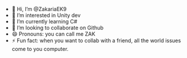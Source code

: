 - 👋 Hi, I’m @ZakariaEK9
- 👀 I’m interested in Unity dev
- 🌱 I’m currently learning C#
- 💞️ I’m looking to collaborate on Github
- 😄 Pronouns: you can call me ZAK
- ⚡ Fun fact: when you want to collab with a friend, all the world issues come to you computer.

<!---
ZakariaEK9/ZakariaEK9 is a ✨ special ✨ repository because its `README.md` (this file) appears on your GitHub profile.
You can click the Preview link to take a look at your changes.
--->
